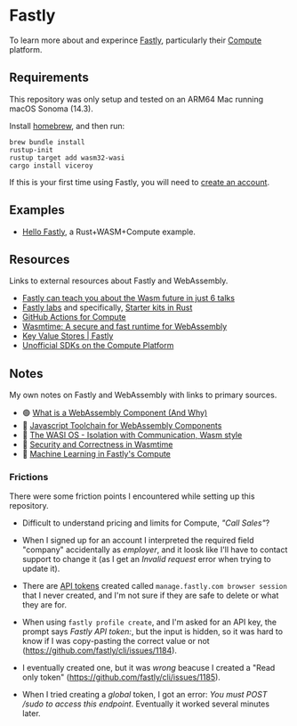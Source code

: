 # Fastly

To learn more about and experince [Fastly][], particularly their
[Compute][wasm-compute] platform.

[fastly]: https://www.fastly.com/
[wasm-compute]: https://www.fastly.com/products/compute

<!--
Emoji reference area.

Green circle:  🟢
Yellow circle: 🟡
Red circle:    🔴
-->

## Requirements

This repository was only setup and tested on an ARM64 Mac running macOS Sonoma (14.3).

Install [homebrew](https://brew.sh/), and then run:

```shell
brew bundle install
rustup-init
rustup target add wasm32-wasi
cargo install viceroy
```

If this is your first time using Fastly, you will need to [create an account](https://www.fastly.com/signup/).

## Examples

- [Hello Fastly](examples/hello-fastly/README.md), a Rust+WASM+Compute example.

## Resources

Links to external resources about Fastly and WebAssembly.

- [Fastly can teach you about the Wasm future in just 6 talks](https://www.fastly.com/blog/fastly-can-teach-you-about-the-wasm-future-in-just-6-talks)
- [Fastly labs](https://www.fastly.com/documentation/developers/labs/) and specifically, [Starter kits in Rust](https://www.fastly.com/documentation/solutions/starters/rust/)
- [GitHub Actions for Compute](https://github.com/fastly/compute-actions)
- [Wasmtime: A secure and fast runtime for WebAssembly](https://wasmtime.dev/)
- [Key Value Stores | Fastly](https://www.fastly.com/products/kv-store)
- [Unofficial SDKs on the Compute Platform](https://www.fastly.com/documentation/guides/compute/custom/)

## Notes

My own notes on Fastly and WebAssembly with links to primary sources.

- 🟢 [What is a WebAssembly Component (And Why)](notes/what-is-a-webassembly-component.md)
- 🔴 [Javascript Toolchain for WebAssembly Components](notes/js-toolchain-for-wasm-components.md)
- 🔴 [The WASI OS - Isolation with Communication, Wasm style](notes/wasi-os-isolation-with-communication.md)
- 🔴 [Security and Correctness in Wasmtime](notes/security-and-correctness-in-wasmtime.md)
- 🔴 [Machine Learning in Fastly's Compute](notes/machine-learning-fastly-compute.md)

### Frictions

There were some friction points I encountered while setting up this repository.

- Difficult to understand pricing and limits for Compute, _"Call Sales"_?

- When I signed up for an account I interpreted the required field "company"
  accidentally as _employer_, and it loosk like I'll have to contact support to
  change it (as I get an _Invalid request_ error when trying to update it).

- There are [API tokens](https://manage.fastly.com/account/personal/tokens)
  created called `manage.fastly.com browser session` that I never created, and
  I'm not sure if they are safe to delete or what they are for.

- When using `fastly profile create`, and I'm asked for an API key, the prompt
  says _Fastly API token:_, but the input is hidden, so it was hard to know if
  I was copy-pasting the correct value or not (<https://github.com/fastly/cli/issues/1184>).

- I eventually created one, but it was _wrong_ beacuse I created a "Read only token" (<https://github.com/fastly/cli/issues/1185>).

- When I tried creating a _global_ token, I got an error: _You must POST /sudo
  to access this endpoint_. Eventually it worked several minutes later.
